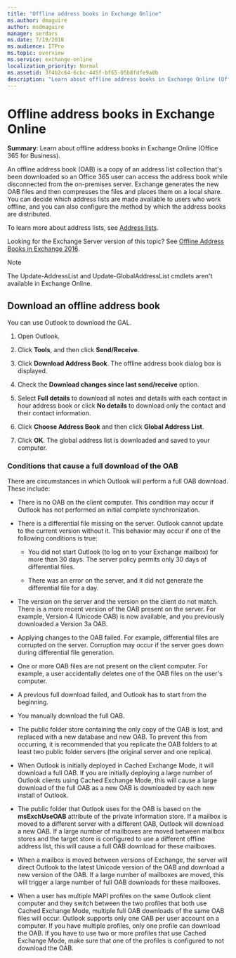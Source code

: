 ```yaml
---
title: "Offline address books in Exchange Online"
ms.author: dmaguire
author: msdmaguire
manager: serdars
ms.date: 7/19/2018
ms.audience: ITPro
ms.topic: overview
ms.service: exchange-online
localization_priority: Normal
ms.assetid: 3f4b2c64-6cbc-445f-bf65-05b8fdfe9a0b
description: "Learn about offline address books in Exchange Online (Office 365 for Business)."
---
```


# Offline address books in Exchange Online

**Summary**: Learn about offline address books in Exchange Online (Office 365 for Business).
  
An offline address book (OAB) is a copy of an address list collection that's been downloaded so an Office 365 user can access the address book while disconnected from the on-premises server. Exchange generates the new OAB files and then compresses the files and places them on a local share. You can decide which address lists are made available to users who work offline, and you can also configure the method by which the address books are distributed.
  
To learn more about address lists, see [Address lists](../../address-books/address-lists/address-lists.md).
  
Looking for the Exchange Server version of this topic? See [Offline Address Books in Exchange 2016](http://technet.microsoft.com/library/a6bcb072-4ab9-400e-a5d0-c05264629097.aspx). 
    
> [!NOTE]
>  The Update-AddressList and Update-GlobalAddressList cmdlets aren't available in Exchange Online. 
  
## Download an offline address book

You can use Outlook to download the GAL. 
  
1. Open Outlook.
    
2. Click **Tools**, and then click **Send/Receive**.
    
3. Click **Download Address Book**. The offline address book dialog box is displayed.
    
4. Check the **Download changes since last send/receive** option. 
    
5. Select **Full details** to download all notes and details with each contact in hour address book or click **No details** to download only the contact and their contact information. 
    
6. Click **Choose Address Book** and then click **Global Address List**.
    
7. Click **OK**. The global address list is downloaded and saved to your computer.
    
### Conditions that cause a full download of the OAB

There are circumstances in which Outlook will perform a full OAB download. These include:
  
- There is no OAB on the client computer. This condition may occur if Outlook has not performed an initial complete synchronization.
    
- There is a differential file missing on the server. Outlook cannot update to the current version without it. This behavior may occur if one of the following conditions is true:
    
  - You did not start Outlook (to log on to your Exchange mailbox) for more than 30 days. The server policy permits only 30 days of differential files.
    
  - There was an error on the server, and it did not generate the differential file for a day.
    
- The version on the server and the version on the client do not match. There is a more recent version of the OAB present on the server. For example, Version 4 (Unicode OAB) is now available, and you previously downloaded a Version 3a OAB.
    
- Applying changes to the OAB failed. For example, differential files are corrupted on the server. Corruption may occur if the server goes down during differential file generation.
    
- One or more OAB files are not present on the client computer. For example, a user accidentally deletes one of the OAB files on the user's computer.
    
- A previous full download failed, and Outlook has to start from the beginning.
    
- You manually download the full OAB.
    
- The public folder store containing the only copy of the OAB is lost, and replaced with a new database and new OAB. To prevent this from occurring, it is recommended that you replicate the OAB folders to at least two public folder servers (the original server and one replica).
    
- When Outlook is initially deployed in Cached Exchange Mode, it will download a full OAB. If you are initially deploying a large number of Outlook clients using Cached Exchange Mode, this will cause a large download of the full OAB as a new OAB is downloaded by each new install of Outlook.
    
- The public folder that Outlook uses for the OAB is based on the **msExchUseOAB** attribute of the private information store. If a mailbox is moved to a different server with a different OAB, Outlook will download a new OAB. If a large number of mailboxes are moved between mailbox stores and the target store is configured to use a different offline address list, this will cause a full OAB download for these mailboxes. 
    
- When a mailbox is moved between versions of Exchange, the server will direct Outlook to the latest Unicode version of the OAB and download a new version of the OAB. If a large number of mailboxes are moved, this will trigger a large number of full OAB downloads for these mailboxes.
    
- When a user has multiple MAPI profiles on the same Outlook client computer and they switch between the two profiles that both use Cached Exchange Mode, multiple full OAB downloads of the same OAB files will occur. Outlook supports only one OAB per user account on a computer. If you have multiple profiles, only one profile can download the OAB. If you have to use two or more profiles that use Cached Exchange Mode, make sure that one of the profiles is configured to not download the OAB.
    


